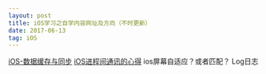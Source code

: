 ```yaml
---
layout: post
title: iOS学习之自学内容网址及方向（不时更新）
date: 2017-06-13
tag: iOS
---
```



[iOS-数据缓存与同步](http://www.jianshu.com/p/f130e16d73c9)
[iOS进程间通讯的心得](http://www.cnblogs.com/liuhao-0627/p/4304904.html)
ios屏幕自适应？或者匹配？
Log日志